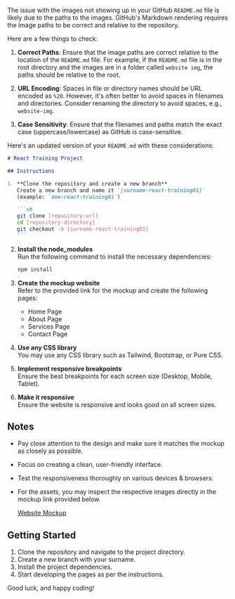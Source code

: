 The issue with the images not showing up in your GitHub `README.md` file is likely due to the paths to the images. GitHub's Markdown rendering requires the image paths to be correct and relative to the repository.

Here are a few things to check:

1. **Correct Paths**: Ensure that the image paths are correct relative to the location of the `README.md` file. For example, if the `README.md` file is in the root directory and the images are in a folder called `website img`, the paths should be relative to the root.

2. **URL Encoding**: Spaces in file or directory names should be URL encoded as `%20`. However, it's often better to avoid spaces in filenames and directories. Consider renaming the directory to avoid spaces, e.g., `website-img`.

3. **Case Sensitivity**: Ensure that the filenames and paths match the exact case (uppercase/lowercase) as GitHub is case-sensitive.

Here's an updated version of your `README.md` with these considerations:

````markdown
# React Training Project

## Instructions

1. **Clone the repository and create a new branch**  
   Create a new branch and name it `[surname-react-training01]`  
   (example: `doe-react-training01`)

   ```sh
   git clone [repository-url]
   cd [repository-directory]
   git checkout -b [surname-react-training01]
   ```
````

2. **Install the node_modules**  
   Run the following command to install the necessary dependencies:

   ```sh
   npm install
   ```

3. **Create the mockup website**  
   Refer to the provided link for the mockup and create the following pages:

   - Home Page
   - About Page
   - Services Page
   - Contact Page

4. **Use any CSS library**  
   You may use any CSS library such as Tailwind, Bootstrap, or Pure CSS.

5. **Implement responsive breakpoints**  
   Ensure the best breakpoints for each screen size (Desktop, Mobile, Tablet).

6. **Make it responsive**  
   Ensure the website is responsive and looks good on all screen sizes.

## Notes

- Pay close attention to the design and make sure it matches the mockup as closely as possible.
- Focus on creating a clean, user-friendly interface.
- Test the responsiveness thoroughly on various devices & browsers.
- For the assets, you may inspect the respective images directly in the mockup link provided below.

  [Website Mockup](https://preview.themeforest.net/item/metize-landing-page-wordpress-theme/full_screen_preview/52251111)

## Getting Started

1. Clone the repository and navigate to the project directory.
2. Create a new branch with your surname.
3. Install the project dependencies.
4. Start developing the pages as per the instructions.

Good luck, and happy coding!
